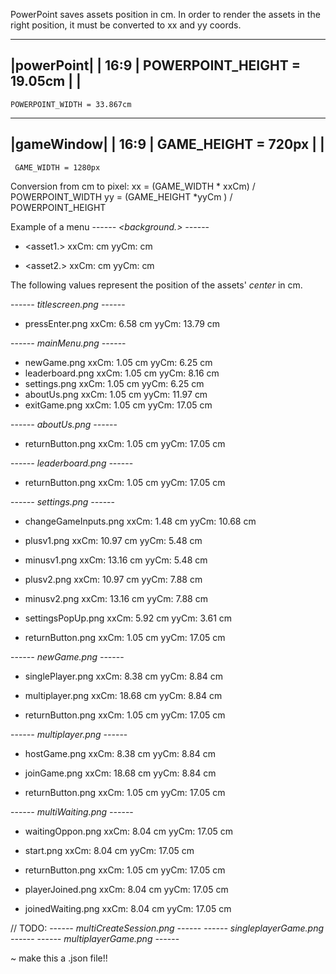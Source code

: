 PowerPoint saves assets position in cm. In order to render the assets in the right
position, it must be converted to xx and yy coords.


   ----------
  |powerPoint|
  |   16:9   | POWERPOINT_HEIGHT = 19.05cm
  |          |
   ----------
    POWERPOINT_WIDTH = 33.867cm

   ----------
  |gameWindow|
  |   16:9   | GAME_HEIGHT = 720px
  |          |
   ----------
     GAME_WIDTH = 1280px


Conversion from cm to pixel:
xx = (GAME_WIDTH * xxCm) / POWERPOINT_WIDTH
yy = (GAME_HEIGHT *yyCm ) / POWERPOINT_HEIGHT  

Example of a menu
---*--- <background.<fileType>> ---*---
  * <asset1.<fileType>>
    xxCm: <xxCm> cm
    yyCm: <yyCm> cm

  * <asset2.<fileType>>
    xxCm: <xxCm> cm
    yyCm: <yyCm> cm

The following values represent the position of the assets' *center* in cm.


---*--- titlescreen.png ---*---
  * pressEnter.png
    xxCm: 6.58  cm
    yyCm: 13.79 cm

---*--- mainMenu.png ---*---
  * newGame.png
      xxCm: 1.05 cm
      yyCm: 6.25 cm
  * leaderboard.png
      xxCm: 1.05 cm
      yyCm: 8.16 cm
  * settings.png
      xxCm: 1.05 cm
      yyCm: 6.25 cm
  * aboutUs.png
      xxCm: 1.05 cm
      yyCm: 11.97 cm
  * exitGame.png
      xxCm: 1.05  cm
      yyCm: 17.05 cm

---*--- aboutUs.png ---*---
  * returnButton.png
      xxCm: 1.05 cm
      yyCm: 17.05 cm

---*--- leaderboard.png ---*---
  * returnButton.png
      xxCm: 1.05 cm
      yyCm: 17.05 cm

---*--- settings.png ---*---
  * changeGameInputs.png
      xxCm: 1.48 cm
      yyCm: 10.68 cm

  * plusv1.png
      xxCm: 10.97 cm
      yyCm: 5.48 cm

  * minusv1.png
      xxCm: 13.16 cm
      yyCm: 5.48 cm

  * plusv2.png
      xxCm: 10.97 cm
      yyCm: 7.88 cm

  * minusv2.png
      xxCm: 13.16 cm
      yyCm: 7.88 cm

  * settingsPopUp.png
      xxCm: 5.92 cm
      yyCm: 3.61 cm

  * returnButton.png
      xxCm: 1.05 cm
      yyCm: 17.05 cm

---*--- newGame.png ---*---
  * singlePlayer.png
      xxCm: 8.38 cm
      yyCm: 8.84 cm

  * multiplayer.png
      xxCm: 18.68 cm
      yyCm: 8.84 cm

  * returnButton.png
      xxCm: 1.05 cm
      yyCm: 17.05 cm
    
---*--- multiplayer.png ---*---
  * hostGame.png
      xxCm: 8.38 cm
      yyCm: 8.84 cm

  * joinGame.png
      xxCm: 18.68 cm
      yyCm: 8.84 cm

  * returnButton.png
      xxCm: 1.05 cm
      yyCm: 17.05 cm

---*--- multiWaiting.png ---*---
  * waitingOppon.png
      xxCm: 8.04 cm
      yyCm: 17.05 cm
  
  * start.png
      xxCm: 8.04 cm
      yyCm: 17.05 cm

  * returnButton.png
      xxCm: 1.05 cm
      yyCm: 17.05 cm
      
  * playerJoined.png
      xxCm: 8.04 cm
      yyCm: 17.05 cm

  * joinedWaiting.png
      xxCm: 8.04 cm
      yyCm: 17.05 cm

// TODO:
---*--- multiCreateSession.png ---*---
---*--- singleplayerGame.png ---*---
---*--- multiplayerGame.png ---*---

~ make this a .json file!!